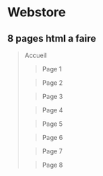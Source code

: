 # Webstore
## 8 pages html a faire 

>Accueil
>
>>Page 1
>
>>Page 2
>
>>Page 3
>
>>Page 4
>
>>Page 5
>
>>Page 6
>
>>Page 7
>
>>Page 8
